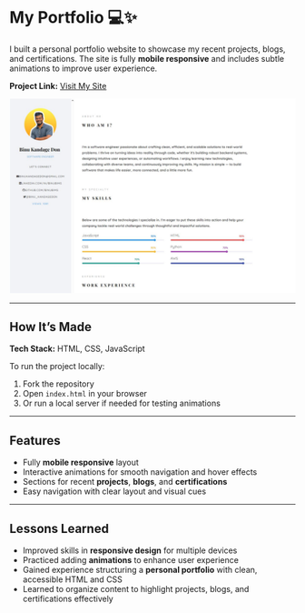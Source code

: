 # My Portfolio 💻✨

I built a personal portfolio website to showcase my recent projects, blogs, and certifications. The site is fully **mobile responsive** and includes subtle animations to improve user experience.  

**Project Link:** [Visit My Site](https://binukandagedon.net/)  

![alt tag](images/portfolio.JPG)


---

## How It’s Made

**Tech Stack:** HTML, CSS, JavaScript  

To run the project locally:  
1. Fork the repository  
2. Open `index.html` in your browser  
3. Or run a local server if needed for testing animations  

---

## Features

- Fully **mobile responsive** layout  
- Interactive animations for smooth navigation and hover effects  
- Sections for recent **projects**, **blogs**, and **certifications**  
- Easy navigation with clear layout and visual cues  

---

## Lessons Learned

- Improved skills in **responsive design** for multiple devices  
- Practiced adding **animations** to enhance user experience  
- Gained experience structuring a **personal portfolio** with clean, accessible HTML and CSS  
- Learned to organize content to highlight projects, blogs, and certifications effectively  
